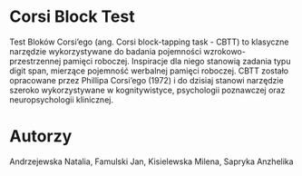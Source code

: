 # Corsi Block Test

Test Bloków Corsi’ego (ang. Corsi block-tapping task - CBTT) to klasyczne narzędzie wykorzystywane do badania pojemności wzrokowo-przestrzennej pamięci roboczej. Inspiracje dla niego stanowią zadania typu digit span, mierzące pojemność werbalnej pamięci roboczej. CBTT zostało opracowane przez Phillipa Corsi’ego (1972) i do dzisiaj stanowi narzędzie szeroko wykorzystywane w kognitywistyce, psychologii poznawczej oraz neuropsychologii klinicznej.

# Autorzy

Andrzejewska Natalia, Famulski Jan, Kisielewska Milena, Sapryka Anzhelika
